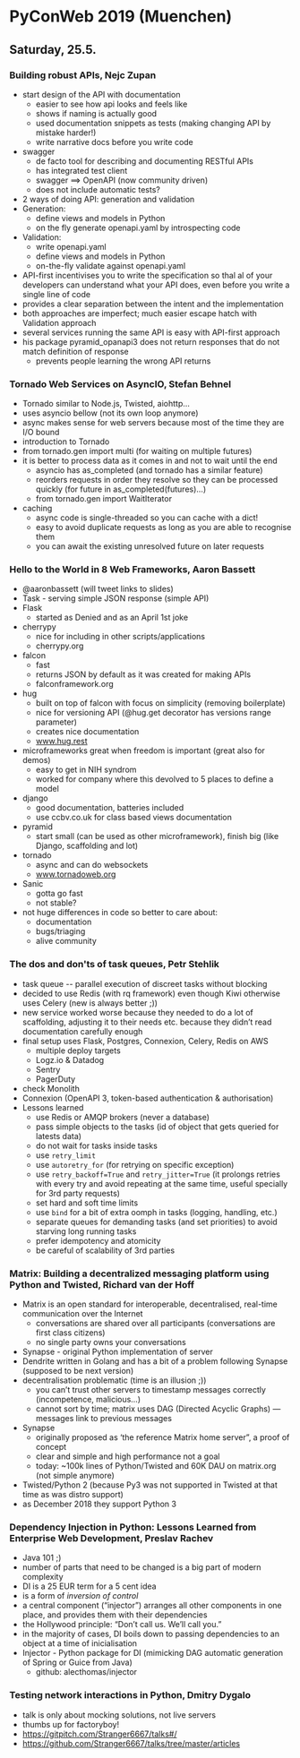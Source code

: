 # PyConWeb 2019 (Muenchen)

## Saturday, 25.5.

### Building robust APIs, Nejc Zupan

* start design of the API with documentation
	* easier to see how api looks and feels like
	* shows if naming is actually good
	* used documentation snippets as tests (making changing API by mistake harder!)
	* write narrative docs before you write code
* swagger 
	* de facto tool for describing and documenting RESTful APIs
	* has integrated test client
	* swagger ==> OpenAPI (now community driven)
	* does not include automatic tests?
* 2 ways of doing API: generation and validation
* Generation:
	* define views and models in Python
	* on the fly generate openapi.yaml by introspecting code
*  Validation:
	* write openapi.yaml
	* define views and models in Python
	* on-the-fly validate against openapi.yaml
* API-first incentivises you to write the specification so thal al of your developers can understand what your API does, even before you write a single line of code
* provides a clear separation between the intent and the implementation
* both approaches are imperfect; much easier escape hatch with Validation approach
* several services running the same API is easy with API-first approach
* his package pyramid_opanapi3 does not return responses that do not match definition of response
	* prevents people learning the wrong API returns


### Tornado Web Services on AsyncIO, Stefan Behnel

* Tornado similar to Node.js, Twisted, aiohttp…
* uses asyncio bellow (not its own loop anymore)
* async makes sense for web servers because most of the time they are I/O bound
* introduction to Tornado
* from tornado.gen import multi (for waiting on multiple futures)
* it is better to process data as it comes in and not to wait until the end
	* asyncio has as_completed (and tornado has a similar feature)
	* reorders requests in order they resolve so they can be processed quickly (for future in as_completed(futures)…)
	* from tornado.gen import WaitIterator
* caching
	* async code is single-threaded so you can cache with a dict!
	* easy to avoid duplicate requests as long as you are able to recognise them
	* you can await the existing unresolved future on later requests


### Hello to the World in 8 Web Frameworks, Aaron Bassett

* @aaronbassett (will tweet links to slides)
* Task - serving simple JSON response (simple API)
* Flask
	* started as Denied and as an April 1st joke
* cherrypy
	* nice for including in other scripts/applications
	* cherrypy.org
* falcon
	* fast
	* returns JSON by default as it was created for making APIs
	* falconframework.org
* hug
	* built on top of falcon with focus on simplicity (removing boilerplate)
	* nice for versioning API (@hug.get decorator has versions range parameter)
	* creates nice documentation
	* www.hug.rest
* microframeworks great when freedom is important (great also for demos)
	* easy to get in NIH syndrom
	* worked for company where this devolved to 5 places to define a model
* django
	* good documentation, batteries included
	* use ccbv.co.uk for class based views documentation
* pyramid
	* start small (can be used as other microframework), finish big (like Django, scaffolding and lot)
* tornado
	* async and can do websockets
	* www.tornadoweb.org
* Sanic
	* gotta go fast
	* not stable?
* not huge differences in code so better to care about:
	* documentation
	* bugs/triaging
	* alive community


### The dos and don'ts of task queues, Petr Stehlik

* task queue -- parallel execution of discreet tasks without blocking
* decided to use Redis (with rq framework) even though Kiwi otherwise uses Celery (new is always better ;))
* new service worked worse because they needed to do a lot of scaffolding, adjusting it to their needs etc. because they didn’t read documentation carefully enough
* final setup uses Flask, Postgres, Connexion, Celery, Redis on AWS
	* multiple deploy targets
	* Logz.io & Datadog
	* Sentry
	* PagerDuty
* check Monolith
* Connexion (OpenAPI 3, token-based authentication & authorisation)
* Lessons learned
	* use Redis or AMQP brokers (never a database)
	* pass simple objects to the tasks (id of object that gets queried for latests data)
	* do not wait for tasks inside tasks
	* use `retry_limit`
	* use `autoretry_for` (for retrying on specific exception)
	* use `retry_backoff=True` and `retry_jitter=True` (it prolongs retries with every try and avoid repeating at the same time, useful specially for 3rd party requests)
	* set hard and soft time limits
	* use `bind` for a bit of extra oomph in tasks (logging, handling, etc.)
	* separate queues for demanding tasks (and set priorities) to avoid starving long running tasks
	* prefer idempotency and atomicity
	* be careful of scalability of 3rd parties


### Matrix: Building a decentralized messaging platform using Python and Twisted, Richard van der Hoff

* Matrix is an open standard for interoperable, decentralised, real-time communication over the Internet
	* conversations are shared over all participants (conversations are first class citizens)
	* no single party owns your conversations
* Synapse - original Python implementation of server
* Dendrite written in Golang and has a bit of a problem following Synapse (supposed to be next version)
* decentralisation problematic (time is an illusion ;))
	* you can’t trust other servers to timestamp messages correctly (incompetence, malicious…)
	* cannot sort by time; matrix uses DAG (Directed Acyclic Graphs) — messages link to previous messages
* Synapse
	* originally proposed as ‘the reference Matrix home server”, a proof of concept
	* clear and simple and high performance not a goal
	* today: ~100k lines of Python/Twisted and 60K DAU on matrix.org (not simple anymore)
* Twisted/Python 2 (because Py3 was not supported in Twisted at that time as was distro support)
* as December 2018 they support Python 3


### Dependency Injection in Python: Lessons Learned from Enterprise Web Development, Preslav Rachev

* Java 101 ;)
* number of parts that need to be changed is a big part of modern complexity
* DI is a 25 EUR term for a 5 cent idea
* is a form of *inversion of control*
* a central component (“injector”) arranges all other components in one place, and provides them with their dependencies
* the Hollywood principle: “Don’t call us. We’ll call you.”
* in the majority of cases, DI boils down to passing dependencies to an object at a time of inicialisation
* Injector - Python package for DI (mimicking DAG automatic generation of Spring or Guice from Java)
	* github: alecthomas/injector


### Testing network interactions in Python, Dmitry Dygalo

* talk is only about mocking solutions, not live servers
* thumbs up for factoryboy!
* https://gitpitch.com/Stranger6667/talks#/
* https://github.com/Stranger6667/talks/tree/master/articles
